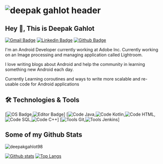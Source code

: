 # ![deepak gahlot header](https://github.com/deepakgahlot98/deepakgahlot98/blob/master/farzad-nazifi-p-xSl33Wxyc-unsplash.jpg)

## Hey 👋, This is Deepak Gahlot
[![Gmail Badge](https://img.shields.io/badge/-deepakgahlot98@gmail.com-c14438?style=flat&logo=Gmail&logoColor=white&link=mailto:deepakgahlot98@gmail.com)](mailto:deepakgahlot98@gmail.com) 
[![Linkedin Badge](https://img.shields.io/badge/https://www.linkedin.com/in/deepak-gahlot-4b7832102/?style=flat&logo=Linkedin&logoColor=white&link=https://www.linkedin.com/in/deepakgahlot-4b7832102/)](https://www.linkedin.com/in/deepakgahlot-4b7832102/) [![Github Badge](https://img.shields.io/badge/-deepakgahlot98-grey?style=flat&logo=github&logoColor=white&link=https://github.com/deepakgahlot98/)](https://www.github.com/deepakgahlot98/) <p align='left'>I'm an Android Developer currently working at Adobe Inc. Currently working on an Image processing and managing application called Lightroom.

I love writing blogs about Android and help the community in learning something new Android each day. 

Currently Learning coroutines and ways to write more scalable and re-usable code for Android applications </p>

## 🛠️ Technologies & Tools
[![OS Badge](https://img.shields.io/badge/OS-macOS-brightgreen),![Editor Badge](https://img.shields.io/badge/Editor-Android%20Studio%20%7C%20IntelliJ%20Idea-green)]
[![Code Java](https://img.shields.io/badge/Code-Java-blue),![Code Kotlin](https://img.shields.io/badge/Code-Kotlin-blue),![Code HTML](https://img.shields.io/badge/Code-HTML-blue),![Code SQL](https://img.shields.io/badge/code-SQL-blue),![Code C++](https://img.shields.io/badge/Code-C%2B%2B-blue)]
[![Tools Git](https://img.shields.io/badge/Tools-Git-lightgrey),![Tools Jenkins](https://img.shields.io/badge/Tools-Jenkins-lightgrey)]

## Some of my Github Stats
<p align=left> <img src=https://komarev.com/ghpvc/?username=deepakgahlot98 alt=deepakgahlot98 /> </p>

[![Github stats](https://github-readme-stats.vercel.app/api?username=deepakgahlot98&show_icons=true&include_all_commits=true)](https://github.com/deepakgahlot98/github-readme-stats)
[![Top Langs](https://github-readme-stats.vercel.app/api/top-langs/?username=deepakgahlot98&layout=compact)](https://github.com/deepakgahlot98/github-readme-stats)



<!--
**deepakgahlot98/deepakgahlot98** is a ✨ _special_ ✨ repository because its `README.md` (this file) appears on your GitHub profile.

